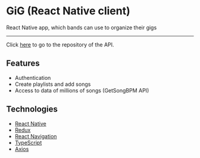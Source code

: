# GiG (React Native client)

React Native app, which bands can use to organize their gigs

---

Click [here](https://github.com/SimonEhleringer/GigApi) to go to the repository of the API.

## Features

- Authentication
- Create playlists and add songs
- Access to data of millions of songs (GetSongBPM API)

## Technologies

- [React Native](https://reactnative.dev/)
- [Redux](https://redux.js.org/)
- [React Navigation](https://reactnavigation.org/)
- [TypeScript](https://www.typescriptlang.org/)
- [Axios](https://github.com/axios/axios)
